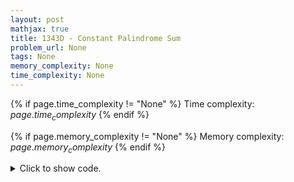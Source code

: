 ```yaml
---
layout: post
mathjax: true
title: 1343D - Constant Palindrome Sum
problem_url: None
tags: None
memory_complexity: None
time_complexity: None
---
```




{% if page.time_complexity != "None" %}
Time complexity: ${{ page.time_complexity }}$
{% endif %}

{% if page.memory_complexity != "None" %}
Memory complexity: ${{ page.memory_complexity }}$
{% endif %}

<details>
<summary>
<p style="display:inline">Click to show code.</p>
</summary>
```cpp
{% raw %}
using namespace std;
using ll = long long;
using vi = vector<int>;
int solve(vi a, int k)
{
    int n = (int)a.size(), ans = 1e9;
    vi cnt(2 * k + 2, 0), pre(2 * k + 2, 0);
    for (int i = 0; i < n / 2; ++i)
    {
        int l = a[i], r = a[n - i - 1];
        int ll = l + 1, lr = l + k;
        int rl = r + 1, rr = r + k;
        ++cnt[l + r];
        ++pre[min(ll, rl)];
        --pre[max(lr, rr) + 1];
    }
    for (int i = 1; i <= 2 * k + 1; ++i)
        pre[i] += pre[i - 1];
    for (int sum = 2; sum <= 2 * k; ++sum)
        ans = min(ans, (pre[sum] - cnt[sum]) + (n / 2 - pre[sum]) * 2);
    return ans;
}
int main(void)
{
    int t;
    cin >> t;
    while (t--)
    {
        int n, k;
        cin >> n >> k;
        vi a(n);
        for (auto &ai : a)
            cin >> ai;
        cout << solve(a, k) << endl;
    }
    return 0;
}

{% endraw %}
```
</details>

